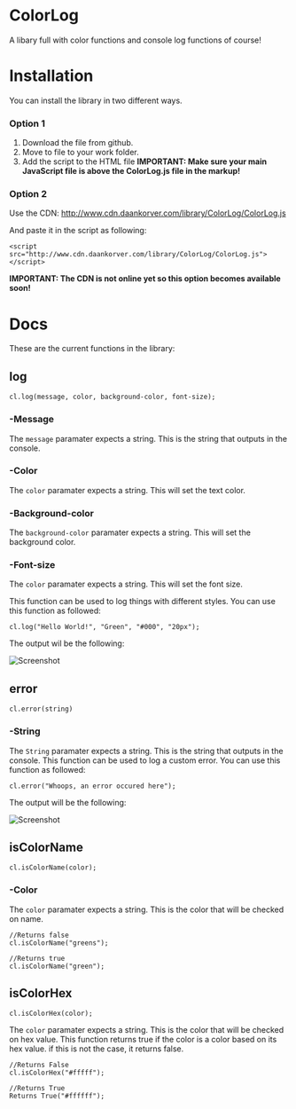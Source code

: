 # ColorLog
A libary full with color functions and console log functions of course!

# Installation
You can install the library in two different ways.

### Option 1
  1. Download the file from github.
  2. Move to file to your work folder.
  3. Add the script to the HTML file
  **IMPORTANT: Make sure your main JavaScript file is above the ColorLog.js file in the markup!**
  
### Option 2
  Use the CDN:
  http://www.cdn.daankorver.com/library/ColorLog/ColorLog.js
  
  And paste it in the script as following:
  
  ```<script src="http://www.cdn.daankorver.com/library/ColorLog/ColorLog.js"></script>```
  
  **IMPORTANT: The CDN is not online yet so this option becomes available soon!**

# Docs

These are the current functions in the library:

## log
```
cl.log(message, color, background-color, font-size);
```
### -Message
The ```message``` paramater expects a string. This is the string that outputs in the console.

### -Color
The ```color``` paramater expects a string. This will set the text color.

### -Background-color
The ```background-color``` paramater expects a string. This will set the background color.

### -Font-size
The ```color``` paramater expects a string. This will set the font size.

This function can be used to log things with different styles.
You can use this function as followed:
```
cl.log("Hello World!", "Green", "#000", "20px");
```
The output wil be the following:

![Screenshot](assets/output1.png)

## error

```
cl.error(string)
```
### -String
The ```String``` paramater expects a string. This is the string that outputs in the console.
This function can be used to log a custom error.
You can use this function as followed:
```
cl.error("Whoops, an error occured here");
```
The output will be the following:

![Screenshot](assets/output2.png)

## isColorName

```
cl.isColorName(color);
```
### -Color
The ```color``` paramater expects a string. This is the color that will be checked on name.

```
//Returns false
cl.isColorName("greens");

//Returns true
cl.isColorName("green");
```

## isColorHex

```
cl.isColorHex(color);
```
The ```color``` paramater expects a string. This is the color that will be checked on hex value.
This function returns true if the color is a color based on its hex value. if this is not the case, it returns false.

```
//Returns False
cl.isColorHex("#fffff");

//Returns True
Returns True("#ffffff");
```
